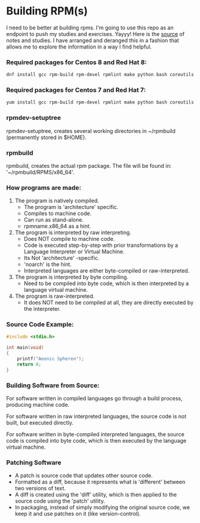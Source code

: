 # Building RPM(s)

I need to be better at building rpms. I'm going to use this repo as an endpoint to push my studies and exercises. Yayyy!
Here is the [source](https://rpm-packaging-guide.github.io) of notes and studies. I have arranged and deranged this in a fashion that allows me to explore the information in a way I find helpful.

### Required packages for Centos 8 and Red Hat 8:
```bash
dnf install gcc rpm-build rpm-devel rpmlint make python bash coreutils diffutils patch rpmdevtools
```
### Required packages for Centos 7 and Red Hat 7:
```bash
yum install gcc rpm-build rpm-devel rpmlint make python bash coreutils diffutils patch rpmdevtools
```

### rpmdev-setuptree
rpmdev-setuptree, creates several working directories in ~/rpmbuild (permanently stored in $HOME).

### rpmbuild
rpmbuild, creates the actual rpm package. The file will be found in: '~/rpmbuild/RPMS/x86_64'.

### How programs are made:
1. The program is natively compiled.
	 * The program is 'architecture' specific.
	 * Compiles to machine code.
	 * Can run as stand-alone.
	 * rpmname.x86_64 as a hint.
2. The program is interpreted by raw interpreting.
	 * Does NOT compile to machine code.
	 * Code is executed step-by-step with prior transformations 
	 	 by a Language Interpreter or Virtual Machine.
	 * Its Not 'architecture' -specific.
	 * 'noarch' is the hint.
	 * Interpreted languages are either byte-compiled or raw-interpreted.
3. The program is interpreted by byte compiling. 
   * Need to be compiled into byte code, which is then interpreted by a 
	   language virtual machine.
4. The program is raw-interpreted.
	 * It does NOT need to be compiled at all, they are directly executed by the interpreter.

### Source Code Example:
```c
#include <stdio.h>

int main(void)
{
	printf("Aeonic Spheren");
	return 0;
}
```

### Building Software from Source: 
For software written in compiled languages go through a build process, producing machine code.

For software written in raw interpreted languages, the source code is not built, but executed directly.

For software written in byte-compiled interpreted languages, the source code is compiled into byte code, which is then executed by the language virtual machine.

### Patching Software 
- A patch is source code that updates other source code. 
- Formatted as a diff, because it represents what is 'different' between two versions of text.
- A diff is created using the 'diff' utility, which is then applied to the source code using the 'patch' utility.
- In packaging, instead of simply modifying the original source code, we keep it and use patches on it (like version-control).

